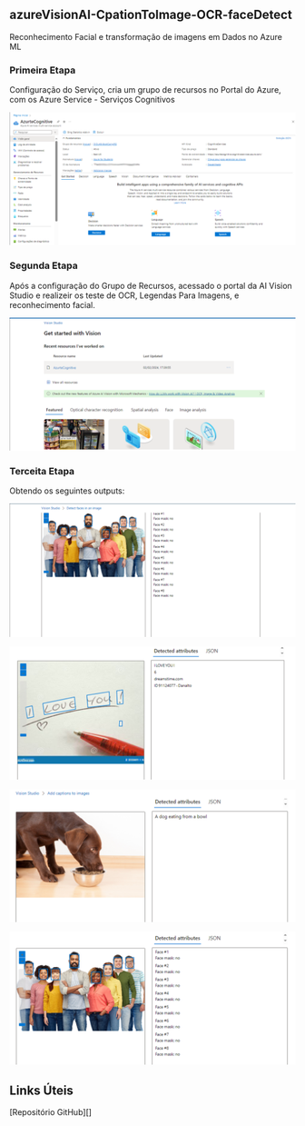 ## azureVisionAI-CpationToImage-OCR-faceDetect
 Reconhecimento Facial e transformação de imagens em Dados no Azure ML


### Primeira Etapa

Configuração do Serviço, cria um grupo de recursos no Portal do Azure, com os Azure Service - Serviços Cognitivos

![image info](./inputs/image04.png)


### Segunda Etapa
Após a configuração do Grupo de Recursos, acessado o portal da AI Vision Studio e realizeir os teste de OCR, Legendas Para Imagens, e reconhecimento facial.

![image info](./inputs/image06.png)

### Terceita Etapa 

Obtendo os seguintes outputs:

![image info](./inputs/image05.png)

![image info](./inputs/image07.png)

![image info](./inputs/image08.png)

![image info](./inputs/image09.png)





## Links Úteis


[Repositório GitHub][]


